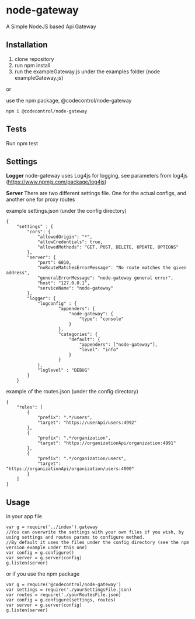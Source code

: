 # node-gateway

A Simple NodeJS based Api Gateway

## Installation
1. clone repository
2. run npm install
3. run the exampleGateway.js under the examples folder (node exampleGateway.js)

or

use the npm package, @codecontrol/node-gateway
```
npm i @codecontrol/node-gateway
````

## Tests
Run npm test

## Settings
**Logger**
node-gateway uses Log4js for logging, see parameters from log4js (https://www.npmjs.com/package/log4js)

**Server**
There are two different settings file. 
One for the actual configs, and another one for proxy routes

example settings.json (under the config directory)
```
{
    "settings" : {
        "cors": {
            "allowedOrigin": "*",
            "allowCredentials": true,
            "allowedMethods": "GET, POST, DELETE, UPDATE, OPTIONS"
        },
        "server": {
            "port": 6010, 
            "noRouteMatchesErrorMessage": "No route matches the given address",
            "generalErrorMessage": "node-gateway general error",
            "host": "127.0.0.1",
            "serviceName": "node-gateway"
        }, 
        "logger": {
            "logconfig" : { 
                    "appenders": {
                        "node-gateway": { 
                            "type": "console"
                        }
                    },
                    "categories": { 
                        "default": { 
                            "appenders": ["node-gateway"], 
                            "level": "info" 
                        } 
                    }
            },
            "loglevel" : "DEBUG"
        }
    }
```

example of the routes.json (under the config directory)
```
{
    "rules": [
        {
            "prefix": ".*/users",
            "target": "https://userApi/users:4992"
        },
        {
            "prefix": ".*/organization",
            "target": "https://organizationApi/organization:4991"
        },
        {
            "prefix": ".*/organization/users",
            "target": "https://organizationApi/organization/users:4000"
        }
    ]
}
```

## Usage

in your app file
```
var g = require('../index').gateway
//You can overwrite the settings with your own files if you wish, by using settings and routes params to configure method. 
//By default it uses the files under the config directory (see the npm version example under this one)
var config = g.configure() 
var server = g.server(config)
g.listen(server)
```

or if you use the npm package

```
var g = require('@codecontrol/node-gateway')
var settings = require('./yourSettingsFile.json)
var routes = require('./yourRoutesFile.json)
var config = g.configure(settings, routes)
var server = g.server(config)
g.listen(server)
```
